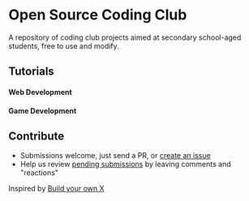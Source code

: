 # Open Source Coding Club

A repository of coding club projects aimed at secondary school-aged students, free to use and modify. 

## Tutorials

#### Web Development

#### Game Development


## Contribute 
* Submissions welcome, just send a PR, or [create an issue](https://github.com/rumaisa-azeem/open-source-coding-club/issues/new)
* Help us review [pending submissions](https://github.com/rumaisa-azeem/open-source-coding-club/issues) by leaving comments and "reactions"

Inspired by [Build your own X](https://github.com/codecrafters-io/build-your-own-x/tree/master)
